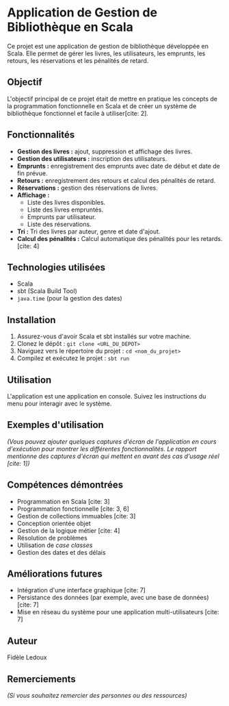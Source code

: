 # Application de Gestion de Bibliothèque en Scala

Ce projet est une application de gestion de bibliothèque développée en Scala. Elle permet de gérer les livres, les utilisateurs, les emprunts, les retours, les réservations et les pénalités de retard.

## Objectif

L'objectif principal de ce projet était de mettre en pratique les concepts de la programmation fonctionnelle en Scala et de créer un système de bibliothèque fonctionnel et facile à utiliser[cite: 2].

## Fonctionnalités

* **Gestion des livres :** ajout, suppression et affichage des livres.
* **Gestion des utilisateurs :** inscription des utilisateurs.
* **Emprunts :** enregistrement des emprunts avec date de début et date de fin prévue.
* **Retours :** enregistrement des retours et calcul des pénalités de retard.
* **Réservations :** gestion des réservations de livres.
* **Affichage :**
    * Liste des livres disponibles.
    * Liste des livres empruntés.
    * Emprunts par utilisateur.
    * Liste des réservations.
* **Tri :** Tri des livres par auteur, genre et date d'ajout.
* **Calcul des pénalités :** Calcul automatique des pénalités pour les retards. [cite: 4]

## Technologies utilisées

* Scala
* sbt (Scala Build Tool)
* `java.time` (pour la gestion des dates)

## Installation

1.  Assurez-vous d'avoir Scala et sbt installés sur votre machine.
2.  Clonez le dépôt : `git clone <URL_DU_DEPOT>`
3.  Naviguez vers le répertoire du projet : `cd <nom_du_projet>`
4.  Compilez et exécutez le projet : `sbt run`

## Utilisation

L'application est une application en console. Suivez les instructions du menu pour interagir avec le système.

## Exemples d'utilisation

_(Vous pouvez ajouter quelques captures d'écran de l'application en cours d'exécution pour montrer les différentes fonctionnalités. Le rapport mentionne des captures d'écran qui mettent en avant des cas d’usage réel [cite: 1])_

## Compétences démontrées

* Programmation en Scala [cite: 3]
* Programmation fonctionnelle [cite: 3, 6]
* Gestion de collections immuables [cite: 3]
* Conception orientée objet
* Gestion de la logique métier [cite: 4]
* Résolution de problèmes
* Utilisation de *case classes*
* Gestion des dates et des délais

## Améliorations futures

* Intégration d'une interface graphique [cite: 7]
* Persistance des données (par exemple, avec une base de données) [cite: 7]
* Mise en réseau du système pour une application multi-utilisateurs [cite: 7]

## Auteur

Fidèle Ledoux

## Remerciements

_(Si vous souhaitez remercier des personnes ou des ressources)_
